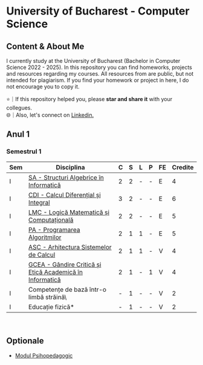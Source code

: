 # University of Bucharest - Computer Science

## Content & About Me

I currently study at the University of Bucharest (Bachelor in Computer Science 2022 - 2025). In this repository you can find homeworks, projects and resources regarding my courses. All resources from are public, but not intended for plagiarism. If you find your homework or project in here, I do not encourage you to copy it.

⭐｜If this repository helped you, please **star and share it** with your collegues. <br>
🌐｜Also, let's connect on [Linkedin.](https://www.linkedin.com/in/alxcraciun/)

## Anul 1

### Semestrul 1

| Sem | Disciplina                                                              | C    | S    | L    | P    | FE   | Credite |
| --- | ---------------------------------------------------------------------   | --   | --   | --   | --   | --   | ------- |
| I   | [SA - Structuri Algebrice în Informatică](./sa/)                        | 2    | 2    | \-   | \-   | E    | 4       |
| I   | [CDI - Calcul Diferențial și Integral](./cdi/)                          | 3    | 2    | \-   | \-   | E    | 6       |
| I   | [LMC - Logică Matematică și Computațională](./lmc/)                     | 2    | 2    | \-   | \-   | E    | 5       |
| I   | [PA - Programarea Algoritmilor](./pa/)                                  | 2    | 1    | 1    | \-   | E    | 5       |
| I   | [ASC - Arhitectura Sistemelor de Calcul](./asc/)                        | 2    | 1    | 1    | \-   | V    | 4       |
| I   | [GCEA - Gândire Critică și Etică Academică în Informatică](./gcea/)     | 2    | 1    | \-   | 1    | V    | 4       |
| I   | Competențe de bază într-o limbă străină\                                | \-   | 1    | \-   | \-   | V    | 2       |
| I   | Educație fizică\*                                                       | \-   | 1    | \-   | \-   | V    | 2       |

<br>

## Optionale
- [Modul Psihopedagogic](psiho/)